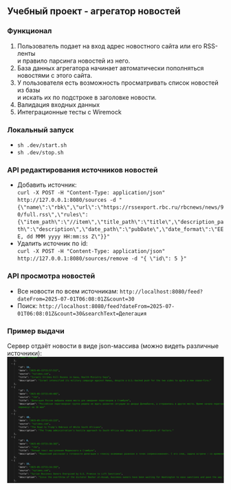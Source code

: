 ## Учебный проект - агрегатор новостей

### Функционал

1. Пользователь подает на вход адрес новостного сайта или его RSS-ленты \
и правило парсинга новостей из него.
2. База данных агрегатора начинает автоматически пополняться новостями с этого сайта.
3. У пользователя есть возможность просматривать список новостей из базы\
и искать их по подстроке в заголовке новости.
4. Валидация входных данных
5. Интеграционные тесты с Wiremock

### Локальный запуск
- `sh .dev/start.sh`
- `sh .dev/stop.sh`

### API редактирования источников новостей
- Добавить источник: \
`curl -X POST -H "Content-Type: application/json" http://127.0.0.1:8080/sources -d "{\"name\":\"rbk\",\"url\":\"https://rssexport.rbc.ru/rbcnews/news/90/full.rss\",\"rules\":{\"item_path\":\"//item\",\"title_path\":\"title\",\"description_path\":\"description\",\"date_path\":\"pubDate\",\"date_format\":\"EEE, dd MMM yyyy HH:mm:ss Z\"}}"`
- Удалить источник по id: \
`curl -X POST -H "Content-Type: application/json" http://127.0.0.1:8080/sources/remove -d "{ \"id\": 5 }" `

### API просмотра новостей
- Все новости по всем источникам: `http://localhost:8080/feed?dateFrom=2025-07-01T06:08:01Z&count=30`
- Поиск: `http://localhost:8080/feed?dateFrom=2025-07-01T06:08:01Z&count=30&searchText=Делегация`

### Пример выдачи
Сервер отдаёт новости в виде json-массива (можно видеть различные источники):
![feed_json_sample](_img/feed_json.png)